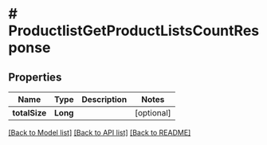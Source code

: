 # # ProductlistGetProductListsCountResponse


## Properties 


Name | Type | Description | Notes
------------ | ------------- | ------------- | -------------
**totalSize**| **Long** |   | [optional]


[[Back to Model list]](../../README.md#models) [[Back to API list]](../../README.md#endpoints) [[Back to README]](../../README.md)

